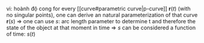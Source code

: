 vi: hoành độ cong
for every [[curve#parametric curve|p-curve]] $\mathbf{r}(t)$ (with no singular points), one can derive an natural parameterization of that curve $\mathbf{r}(s)$
=> one can use $s$: arc length parameter to determine t and therefore the state of the object at that moment in time => $s$ can be considered a function of time: $s(t)$
